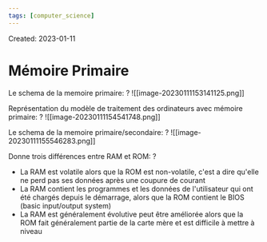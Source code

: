 ```yaml
---
tags: [computer_science] 
---
```

Created: 2023-01-11

# Mémoire Primaire

Le schema de la memoire primaire:
?
![[image-20230111153141125.png]]
<!--SR:!2025-09-23,592,250-->

Représentation du modèle de traitement des ordinateurs avec mémoire primaire:
?
![[image-20230111154541748.png]]
<!--SR:!2024-04-14,54,170-->

Le schema de la memoire primaire/secondaire:
?
![[image-20230111155546283.png]]
<!--SR:!2024-03-11,94,210-->


Donne trois différences entre RAM et ROM:
?
- La RAM est volatile alors que la ROM est non-volatile, c'est a dire qu'elle ne perd pas ses données après une coupure de courant
- La RAM contient les programmes et les données de l'utilisateur qui ont été chargés depuis le démarrage, alors que la ROM contient le BIOS (basic input/output system)
- La RAM est généralement évolutive peut être améliorée alors que la ROM fait généralement partie de la carte mère et est difficile à mettre à niveau
<!--SR:!2024-10-23,368,230-->


